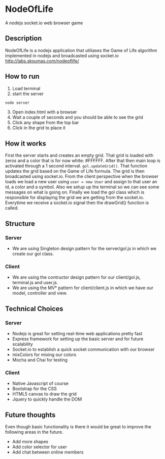# NodeOfLife
A nodejs socket.io web browser game

## Description
NodeOfLife is a nodejs application that utiliases the Game of Life algorithm implemented in nodejs and broadcasted using socket.io
http://labs.skoumas.com/nodeoflife/

## How to run
1) Load terminal
2) start the server
```js
node server
```
3) Open index.html with a browser
4) Wait a couple of seconds and you should be able to see the grid
5) Click any shape from the top bar
6) Click in the grid to place it

## How it works
First the server starts and creates an empty grid. That grid is loaded with zeros and a color 
that is for now white: #FFFFFF. After that then main loop is activated through a 1 second interval. 
`gol.updateGrid()`. That function updates the grid based on the Game of Life formula.
The grid is then broadcasted using socket.io.
From the client perspective when the browser loads we load a new user using `user = new User` and assign
to that user an id, a color and a symbol. Also we setup up the terminal so we can see some messages
on what is going on. Finally we load the gol class which is responsible for displaying the grid we are 
getting from the socket.io. Everytime we receive a socket.io signal then the drawGrid() function is called.

## Structure
### Server
- We are using Singleton design pattern for the server/gol.js in which we create our gol class.
### Client
- We are using the contructor design pattern for our client/gol.js, terminal.js and user.js.
- We are using the MV* pattern for client/client.js in which we have our model, controller and view.


## Technical Choices
### Server
- Nodejs is great for setting real-time web applications pretty fast
- Express framework for setting up the basic server and for future scalability
- Socket.io to establish a quick socket communication with our browser
- mixColors for mixing our colors
- Mocha and Chai for testing
### Client
- Native Javascript of course
- Bootstrap for the CSS
- HTML5 canvas to draw the grid
- Jquery to quickly handle the DOM

## Future thoughts
Even though basic functionality is there it would be great to improve the following areas in the future.
- Add more shapes
- Add color selector for user
- Add chat between online members
